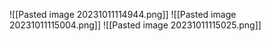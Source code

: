 ![[Pasted image 20231011114944.png]]
![[Pasted image 20231011115004.png]]
![[Pasted image 20231011115025.png]]
